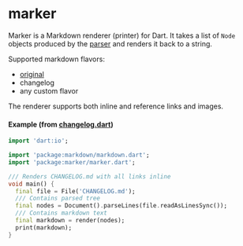 # marker

Marker is a Markdown renderer (printer) for Dart. It takes a list of `Node` objects produced by
the [parser](https://pub.dartlang.org/packages/markdown) and renders it back to a string.

Supported markdown flavors:
- [original](https://daringfireball.net/projects/markdown/syntax)
- changelog
- any custom flavor

The renderer supports both inline and reference links and images.

#### Example (from [changelog.dart](./example/changelog.dart))
```dart
import 'dart:io';

import 'package:markdown/markdown.dart';
import 'package:marker/marker.dart';

/// Renders CHANGELOG.md with all links inline
void main() {
  final file = File('CHANGELOG.md');
  /// Contains parsed tree
  final nodes = Document().parseLines(file.readAsLinesSync());
  /// Contains markdown text
  final markdown = render(nodes);
  print(markdown);
}

```
